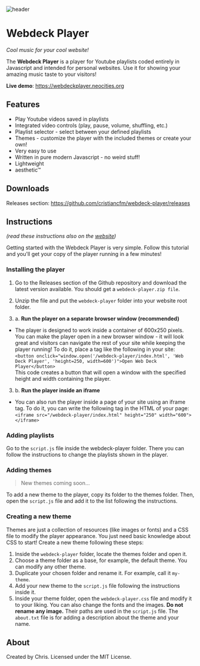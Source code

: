 
![header](https://user-images.githubusercontent.com/72354794/211170247-af9a802e-73f2-429c-a697-6edd49c24006.png)

# Webdeck Player
*Cool music for your cool website!*

The **Webdeck Player** is a player for Youtube playlists coded entirely in Javascript and intended for personal websites. Use it for showing your amazing music taste to your visitors!

**Live demo**: https://webdeckplayer.neocities.org


## Features
- Play Youtube videos saved in playlists
- Integrated video controls (play, pause, volume, shuffling, etc.)
- Playlist selector - select between your defined playlists
- Themes - customize the player with the included themes or create your own!
- Very easy to use
- Written in pure modern Javascript - no weird stuff!
- Lightweight
- aesthetic™


## Downloads
Releases section: https://github.com/cristiancfm/webdeck-player/releases

## Instructions
*(read these instructions also on the [website](https://webdeckplayer.neocities.org))*

Getting started with the Webdeck Player is very simple. Follow this tutorial and you'll get your copy of the player running in a few minutes!


### Installing the player
1. Go to the Releases section of the Github repository and download the latest version available. You should get a `webdeck-player.zip file`.
2. Unzip the file and put the `webdeck-player` folder into your website root folder.

3. a. **Run the player on a separate browser window (recommended)**
  - The player is designed to work inside a container of 600x250 pixels. You can make the player open in a new browser window - it will look great and visitors can navigate the rest of your site while keeping the player running! To do it, place a tag like the following in your site:  
`<button onclick="window.open('/webdeck-player/index.html', 'Web Deck Player', 'height=250, width=600')">Open Web Deck Player</button>`  
This code creates a button that will open a window with the specified height and width containing the player.

3. b. **Run the player inside an iframe**
  - You can also run the player inside a page of your site using an iframe tag. To do it, you can write the following tag in the HTML of your page:  
`<iframe src="/webdeck-player/index.html" height="250" width="600"></iframe>`  

### Adding playlists

Go to the `script.js` file inside the webdeck-player folder. There you can follow the instructions to change the playlists shown in the player.

### Adding themes

> New themes coming soon...

To add a new theme to the player, copy its folder to the themes folder. Then, open the `script.js` file and add it to the list following the instructions.

### Creating a new theme

Themes are just a collection of resources (like images or fonts) and a CSS file to modify the player appearance. You just need basic knowledge about CSS to start! Create a new theme following these steps:

1. Inside the `webdeck-player` folder, locate the themes folder and open it.
2. Choose a theme folder as a base, for example, the default theme. You can modify any other theme.
3. Duplicate your chosen folder and rename it. For example, call it `my-theme`.
4. Add your new theme to the `script.js` file following the instructions inside it.
5. Inside your theme folder, open the `webdeck-player.css` file and modify it to your liking. You can also change the fonts and the images. **Do not rename any image.** Their paths are used in the `script.js` file. The `about.txt` file is for adding a description about the theme and your name.

## About
Created by Chris. Licensed under the MIT License.
